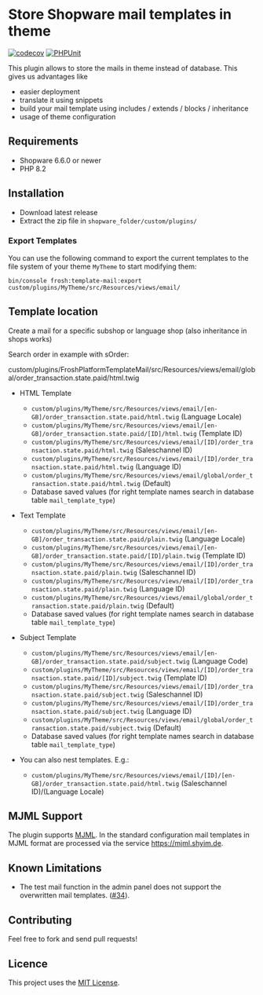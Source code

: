 # Store Shopware mail templates in theme

[![codecov](https://codecov.io/gh/FriendsOfShopware/FroshPlatformTemplateMail/branch/master/graph/badge.svg?token=HUPWYZ80YS)](https://codecov.io/gh/FriendsOfShopware/FroshPlatformTemplateMail)
[![PHPUnit](https://github.com/FriendsOfShopware/FroshPlatformTemplateMail/actions/workflows/unit.yml/badge.svg)](https://github.com/FriendsOfShopware/FroshPlatformTemplateMail/actions/workflows/unit.yml)

This plugin allows to store the mails in theme instead of database. This gives us advantages like

* easier deployment
* translate it using snippets
* build your mail template using includes / extends / blocks / inheritance
* usage of theme configuration


## Requirements

- Shopware 6.6.0 or newer
- PHP 8.2

## Installation

- Download latest release
- Extract the zip file in `shopware_folder/custom/plugins/`

### Export Templates

You can use the following command to export the current templates to the file system of your theme `MyTheme` to start modifying them:

```shell
bin/console frosh:template-mail:export custom/plugins/MyTheme/src/Resources/views/email/
```

## Template location

Create a mail for a specific subshop or language shop (also inheritance in shops works)

Search order in example with sOrder:

custom/plugins/FroshPlatformTemplateMail/src/Resources/views/email/global/order_transaction.state.paid/html.twig
* HTML Template
  * `custom/plugins/MyTheme/src/Resources/views/email/[en-GB]/order_transaction.state.paid/html.twig` (Language Locale)
  * `custom/plugins/MyTheme/src/Resources/views/email/[en-GB]/order_transaction.state.paid/[ID]/html.twig` (Template ID)
  * `custom/plugins/MyTheme/src/Resources/views/email/[ID]/order_transaction.state.paid/html.twig` (Saleschannel ID)
  * `custom/plugins/MyTheme/src/Resources/views/email/[ID]/order_transaction.state.paid/html.twig` (Language ID)
  * `custom/plugins/MyTheme/src/Resources/views/email/global/order_transaction.state.paid/html.twig` (Default)
  * Database saved values (for right template names search in database table `mail_template_type`)
* Text Template
  * `custom/plugins/MyTheme/src/Resources/views/email/[en-GB]/order_transaction.state.paid/plain.twig` (Language Locale)
  * `custom/plugins/MyTheme/src/Resources/views/email/[en-GB]/order_transaction.state.paid/[ID]/plain.twig` (Template ID)
  * `custom/plugins/MyTheme/src/Resources/views/email/[ID]/order_transaction.state.paid/plain.twig` (Saleschannel ID)
  * `custom/plugins/MyTheme/src/Resources/views/email/[ID]/order_transaction.state.paid/plain.twig` (Language ID)
  * `custom/plugins/MyTheme/src/Resources/views/email/global/order_transaction.state.paid/plain.twig` (Default)
  * Database saved values (for right template names search in database table `mail_template_type`)
* Subject Template
  * `custom/plugins/MyTheme/src/Resources/views/email/[en-GB]/order_transaction.state.paid/subject.twig` (Language Code)
  * `custom/plugins/MyTheme/src/Resources/views/email/[ID]/order_transaction.state.paid/[ID]/subject.twig` (Template ID)
  * `custom/plugins/MyTheme/src/Resources/views/email/[ID]/order_transaction.state.paid/subject.twig` (Saleschannel ID)
  * `custom/plugins/MyTheme/src/Resources/views/email/[ID]/order_transaction.state.paid/subject.twig` (Language ID)
  * `custom/plugins/MyTheme/src/Resources/views/email/global/order_transaction.state.paid/subject.twig` (Default)
  * Database saved values (for right template names search in database table `mail_template_type`)

* You can also nest templates. E.g.:
  * `custom/plugins/MyTheme/src/Resources/views/email/[ID]/[en-GB]/order_transaction.state.paid/html.twig` (Saleschannel ID)/(Language Locale)

## MJML Support

The plugin supports [MJML](https://mjml.io/). In the standard configuration mail templates in MJML format are processed via the service https://mjml.shyim.de.

## Known Limitations

* The test mail function in the admin panel does not support the overwritten mail templates. ([#34](https://github.com/FriendsOfShopware/FroshPlatformTemplateMail/issues/34)).

## Contributing

Feel free to fork and send pull requests!

## Licence

This project uses the [MIT License](LICENCE.md).
